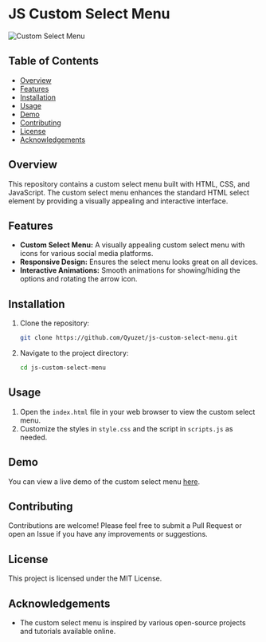 # JS Custom Select Menu

![Custom Select Menu](https://img.shields.io/badge/Custom%20Select%20Menu-JavaScript-blue)

## Table of Contents
- [Overview](#overview)
- [Features](#features)
- [Installation](#installation)
- [Usage](#usage)
- [Demo](#demo)
- [Contributing](#contributing)
- [License](#license)
- [Acknowledgements](#acknowledgements)

## Overview

This repository contains a custom select menu built with HTML, CSS, and JavaScript. The custom select menu enhances the standard HTML select element by providing a visually appealing and interactive interface.

## Features

- **Custom Select Menu:** A visually appealing custom select menu with icons for various social media platforms.
- **Responsive Design:** Ensures the select menu looks great on all devices.
- **Interactive Animations:** Smooth animations for showing/hiding the options and rotating the arrow icon.

## Installation

1. Clone the repository:
    ```bash
    git clone https://github.com/Qyuzet/js-custom-select-menu.git
    ```
2. Navigate to the project directory:
    ```bash
    cd js-custom-select-menu
    ```

## Usage

1. Open the `index.html` file in your web browser to view the custom select menu.
2. Customize the styles in `style.css` and the script in `scripts.js` as needed.

## Demo

You can view a live demo of the custom select menu [here](https://qyuzet.github.io/js-custom-select-menu/).

## Contributing

Contributions are welcome! Please feel free to submit a Pull Request or open an Issue if you have any improvements or suggestions.

## License

This project is licensed under the MIT License.

## Acknowledgements

- The custom select menu is inspired by various open-source projects and tutorials available online.
